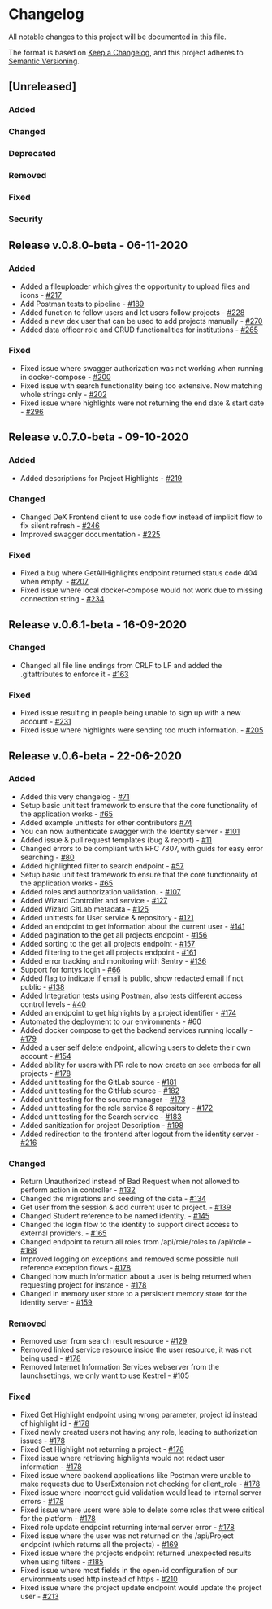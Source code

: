# Changelog

All notable changes to this project will be documented in this file.

The format is based on [Keep a Changelog](https://keepachangelog.com/en/1.0.0/),
and this project adheres to [Semantic Versioning](https://semver.org/spec/v2.0.0.html).

## [Unreleased]



### Added

### Changed

### Deprecated

### Removed

### Fixed

### Security



## Release v.0.8.0-beta - 06-11-2020



### Added

- Added a fileuploader which gives the opportunity to upload files and icons - [#217](https://github.com/DigitalExcellence/dex-backend/issues/217)
- Add Postman tests to pipeline - [#189](https://github.com/DigitalExcellence/dex-backend/issues/189)
- Added function to follow users and let users follow projects - [#228](https://github.com/DigitalExcellence/dex-backend/pull/258)
- Added a new dex user that can be used to add projects manually - [#270](https://github.com/DigitalExcellence/dex-backend/issues/270)
- Added data officer role and CRUD functionalities for institutions - [#265](https://github.com/DigitalExcellence/dex-backend/issues/265)

### Fixed

- Fixed issue where swagger authorization was not working when running in docker-compose - [#200](https://github.com/DigitalExcellence/dex-backend/issues/200)
- Fixed issue with search functionality being too extensive. Now matching whole strings only - [#202](https://github.com/DigitalExcellence/dex-backend/issues/202)
- Fixed issue where highlights were not returning the end date & start date - [#296](https://github.com/DigitalExcellence/dex-backend/issues/296)



## Release v.0.7.0-beta - 09-10-2020

### Added
- Added descriptions for Project Highlights - [#219](https://github.com/DigitalExcellence/dex-backend/issues/219)

### Changed

- Changed DeX Frontend client to use code flow instead of implicit flow to fix silent refresh - [#246](https://github.com/DigitalExcellence/dex-backend/issues/246)
- Improved swagger documentation - [#225](https://github.com/DigitalExcellence/dex-backend/issues/225)

### Fixed

- Fixed a bug where GetAllHighlights endpoint returned status code 404 when empty. - [#207](https://github.com/DigitalExcellence/dex-backend/issues/207)
- Fixed issue where local docker-compose would not work due to missing connection string - [#234](https://github.com/DigitalExcellence/dex-backend/issues/234)


## Release v.0.6.1-beta - 16-09-2020

### Changed

- Changed all file line endings from CRLF to LF and added the .gitattributes to enforce it - [#163](https://github.com/DigitalExcellence/dex-backend/issues/163)

### Fixed

- Fixed issue resulting in people being unable to sign up with a new account - [#231](https://github.com/DigitalExcellence/dex-backend/issues/231)
- Fixed issue where highlights were sending too much information. - [#205](https://github.com/DigitalExcellence/dex-backend/issues/205)

## Release v.0.6-beta - 22-06-2020

### Added

- Added this very changelog - [#71](https://github.com/DigitalExcellence/dex-backend/issues/71)
- Setup basic unit test framework to ensure that the core functionality of the application works - [#65](https://github.com/DigitalExcellence/dex-backend/issues/65)
- Added example unittests for other contributors [#74](https://github.com/DigitalExcellence/dex-backend/issues/74)
- You can now authenticate swagger with the Identity server - [#101](https://github.com/DigitalExcellence/dex-backend/issues/101)
- Added issue & pull request templates (bug & report) - [#11](https://github.com/DigitalExcellence/dex-backend/issues/11)
- Changed errors to be compliant with RFC 7807, with guids for easy error searching - [#80](https://github.com/DigitalExcellence/dex-backend/issues/80)
- Added highlighted filter to search endpoint - [#57](https://github.com/DigitalExcellence/dex-backend/issues/57)
- Setup basic unit test framework to ensure that the core functionality of the application works - [#65](https://github.com/DigitalExcellence/dex-backend/issues/65)
- Added roles and authorization validation. - [#107](https://github.com/DigitalExcellence/dex-backend/issues/107)
- Added Wizard Controller and service - [#127](https://github.com/DigitalExcellence/dex-backend/issues/127)
- Added Wizard GitLab metadata - [#125](https://github.com/DigitalExcellence/dex-backend/issues/125)
- Added unittests for User service & repository - [#121](https://github.com/DigitalExcellence/dex-backend/issues/121)
- Added an endpoint to get information about the current user - [#141](https://github.com/DigitalExcellence/dex-backend/issues/141)
- Added pagination to the get all projects endpoint - [#156](https://github.com/DigitalExcellence/dex-backend/issues/156)
- Added sorting to the get all projects endpoint - [#157](https://github.com/DigitalExcellence/dex-backend/issues/157)
- Added filtering to the get all projects endpoint - [#161](https://github.com/DigitalExcellence/dex-backend/issues/161)
- Added error tracking and monitoring with Sentry - [#136](https://github.com/DigitalExcellence/dex-backend/issues/136)
- Support for fontys login - [#66](https://github.com/DigitalExcellence/dex-backend/issues/66)
- Added flag to indicate if email is public, show redacted email if not public - [#138](https://github.com/DigitalExcellence/dex-backend/issues/138)
- Added Integration tests using Postman, also tests different access control levels - [#40](https://github.com/DigitalExcellence/dex-backend/issues/40)
- Added an endpoint to get highlights by a project identifier - [#174](https://github.com/DigitalExcellence/dex-backend/issues/174)
- Automated the deployment to our environments - [#60](https://github.com/DigitalExcellence/dex-backend/issues/60)
- Added docker compose to get the backend services running locally - [#179](https://github.com/DigitalExcellence/dex-backend/issues/179)
- Added a user self delete endpoint, allowing users to delete their own account - [#154](https://github.com/DigitalExcellence/dex-backend/issues/154)
- Added ability for users with PR role to now create en see embeds for all projects - [#178](https://github.com/DigitalExcellence/dex-backend/issues/178)
- Added unit testing for the GitLab source - [#181](https://github.com/DigitalExcellence/dex-backend/issues/181)
- Added unit testing for the GitHub source - [#182](https://github.com/DigitalExcellence/dex-backend/issues/182)
- Added unit testing for the source manager - [#173](https://github.com/DigitalExcellence/dex-backend/issues/173)
- Added unit testing for the role service & repository - [#172](https://github.com/DigitalExcellence/dex-backend/issues/172)
- Added unit testing for the Search service - [#183](https://github.com/DigitalExcellence/dex-backend/issues/183)
- Added sanitization for project Description - [#198](https://github.com/DigitalExcellence/dex-backend/issues/198)
- Added redirection to the frontend after logout from the identity server - [#216](https://github.com/DigitalExcellence/dex-backend/issues/216)

### Changed

- Return Unauthorized instead of Bad Request when not allowed to perform action in controller - [#132](https://github.com/DigitalExcellence/dex-backend/issues/132)
- Changed the migrations and seeding of the data - [#134](https://github.com/DigitalExcellence/dex-backend/issues/134)
- Get user from the session & add current user to project. - [#139](https://github.com/DigitalExcellence/dex-backend/issues/139)
- Changed Student reference to be named identity. - [#145](https://github.com/DigitalExcellence/dex-backend/issues/145)
- Changed the login flow to the identity to support direct access to external providers. - [#165](https://github.com/DigitalExcellence/dex-backend/issues/165)
- Changed endpoint to return all roles from /api/role/roles to /api/role - [#168](https://github.com/DigitalExcellence/dex-backend/issues/168)
- Improved logging on exceptions and removed some possible null reference exception flows - [#178](https://github.com/DigitalExcellence/dex-backend/issues/178)
- Changed how much information about a user is being returned when requesting project for instance - [#178](https://github.com/DigitalExcellence/dex-backend/issues/178)
- Changed in memory user store to a persistent memory store for the identity server - [#159](https://github.com/DigitalExcellence/dex-backend/issues/159)

### Removed

- Removed user from search result resource - [#129](https://github.com/DigitalExcellence/dex-backend/issues/129)
- Removed linked service resource inside the user resource, it was not being used - [#178](https://github.com/DigitalExcellence/dex-backend/issues/178)
- Removed Internet Information Services webserver from the launchsettings, we only want to use Kestrel - [#105](https://github.com/DigitalExcellence/dex-backend/issues/105)

### Fixed

- Fixed Get Highlight endpoint using wrong parameter, project id instead of highlight id - [#178](https://github.com/DigitalExcellence/dex-backend/issues/178)
- Fixed newly created users not having any role, leading to authorization issues - [#178](https://github.com/DigitalExcellence/dex-backend/issues/178)
- Fixed Get Highlight not returning a project - [#178](https://github.com/DigitalExcellence/dex-backend/issues/178)
- Fixed issue where retrieving highlights would not redact user information - [#178](https://github.com/DigitalExcellence/dex-backend/issues/178)
- Fixed issue where backend applications like Postman were unable to make requests due to UserExtension not checking for client_role - [#178](https://github.com/DigitalExcellence/dex-backend/issues/178)
- Fixed issue where incorrect guid validation would lead to internal server errors - [#178](https://github.com/DigitalExcellence/dex-backend/issues/178)
- Fixed issue where users were able to delete some roles that were critical for the platform - [#178](https://github.com/DigitalExcellence/dex-backend/issues/178)
- Fixed role update endpoint returning internal server error - [#178](https://github.com/DigitalExcellence/dex-backend/issues/178)
- Fixed issue where the user was not returned on the /api/Project endpoint (which returns all the projects) - [#169](https://github.com/DigitalExcellence/dex-backend/issues/169)
- Fixed issue where the projects endpoint returned unexpected results when using filters - [#185](https://github.com/DigitalExcellence/dex-backend/issues/185)
- Fixed issue where most fields in the open-id configuration of our environments used http instead of https - [#210](https://github.com/DigitalExcellence/dex-backend/issues/210)
- Fixed issue where the project update endpoint would update the project user - [#213](https://github.com/DigitalExcellence/dex-backend/issues/213)

